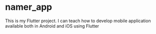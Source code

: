 # namer_app

This is my Flutter project. I can teach how to develop mobile application available both in Android and iOS using Flutter
